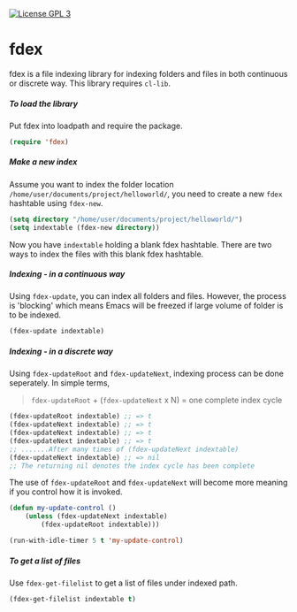 [![License GPL 3][badge-license]](http://www.gnu.org/licenses/gpl-3.0.txt)

# fdex
fdex is a file indexing library for indexing folders and files in both continuous or discrete way. This library requires `cl-lib`.

##### To load the library
Put fdex into loadpath and require the package.

```el
(require 'fdex)
```

##### Make a new index
Assume you want to index the folder location
`/home/user/documents/project/helloworld/`,
you need to create a new `fdex` hashtable using `fdex-new`.

```el
(setq directory "/home/user/documents/project/helloworld/")
(setq indextable (fdex-new directory))
```

Now you have `indextable` holding a blank fdex hashtable.
There are two ways to index the files with this blank fdex hashtable.

##### Indexing - in a continuous way
Using `fdex-update`, you can index all folders and files. However, the process is 'blocking' which means Emacs will be freezed if large volume of folder is to be indexed.

```el
(fdex-update indextable)
```

##### Indexing - in a discrete way
Using `fdex-updateRoot` and `fdex-updateNext`, indexing process can be done seperately. In simple terms,
> `fdex-updateRoot` + (`fdex-updateNext` x N) = one complete index cycle

```el
(fdex-updateRoot indextable) ;; => t
(fdex-updateNext indextable) ;; => t
(fdex-updateNext indextable) ;; => t
(fdex-updateNext indextable) ;; => t
;; .......After many times of (fdex-updateNext indextable)
(fdex-updateNext indextable) ;; => nil
;; The returning nil denotes the index cycle has been complete
```

The use of `fdex-updateRoot` and `fdex-updateNext` will become more meaning if you control how it is invoked.

```el
(defun my-update-control ()
    (unless (fdex-updateNext indextable)
        (fdex-updateRoot indextable)))

(run-with-idle-timer 5 t 'my-update-control)
```

##### To get a list of files
Use `fdex-get-filelist` to get a list of files under indexed path.

```el
(fdex-get-filelist indextable t)
```


[badge-license]: https://img.shields.io/badge/license-GPL_3-green.svg
